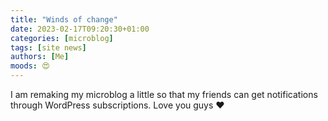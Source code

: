 ```yaml
---
title: "Winds of change" 
date: 2023-02-17T09:20:30+01:00
categories: [microblog]
tags: [site news] 
authors: [Me]
moods: 😍
---
```

I am remaking my microblog a little so that my friends can get notifications through WordPress subscriptions. Love you guys ♥